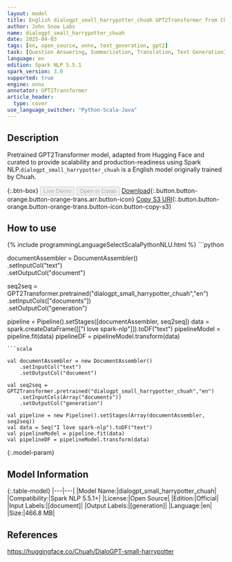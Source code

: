 ```yaml
---
layout: model
title: English dialogpt_small_harrypotter_chuah GPT2Transformer from Chuah
author: John Snow Labs
name: dialogpt_small_harrypotter_chuah
date: 2025-04-03
tags: [en, open_source, onnx, text_generation, gpt2]
task: [Question Answering, Summarization, Translation, Text Generation]
language: en
edition: Spark NLP 5.5.1
spark_version: 3.0
supported: true
engine: onnx
annotator: GPT2Transformer
article_header:
  type: cover
use_language_switcher: "Python-Scala-Java"
---
```


## Description

Pretrained GPT2Transformer model, adapted from Hugging Face and curated to provide scalability and production-readiness using Spark NLP.`dialogpt_small_harrypotter_chuah` is a English model originally trained by Chuah.

{:.btn-box}
<button class="button button-orange" disabled>Live Demo</button>
<button class="button button-orange" disabled>Open in Colab</button>
[Download](https://s3.amazonaws.com/auxdata.johnsnowlabs.com/public/models/dialogpt_small_harrypotter_chuah_en_5.5.1_3.0_1743670871311.zip){:.button.button-orange.button-orange-trans.arr.button-icon}
[Copy S3 URI](s3://auxdata.johnsnowlabs.com/public/models/dialogpt_small_harrypotter_chuah_en_5.5.1_3.0_1743670871311.zip){:.button.button-orange.button-orange-trans.button-icon.button-copy-s3}

## How to use



<div class="tabs-box" markdown="1">
{% include programmingLanguageSelectScalaPythonNLU.html %}
```python
 
documentAssembler = DocumentAssembler() \
      .setInputCol("text") \
      .setOutputCol("document")

seq2seq = GPT2Transformer.pretrained("dialogpt_small_harrypotter_chuah","en") \
      .setInputCols(["documents"]) \
      .setOutputCol("generation")       
        
pipeline = Pipeline().setStages([documentAssembler, seq2seq])
data = spark.createDataFrame([["I love spark-nlp"]]).toDF("text")
pipelineModel = pipeline.fit(data)
pipelineDF = pipelineModel.transform(data)

```
```scala

val documentAssembler = new DocumentAssembler() 
    .setInputCol("text") 
    .setOutputCol("document")
    
val seq2seq = GPT2Transformer.pretrained("dialogpt_small_harrypotter_chuah","en") 
    .setInputCols(Array("documents")) 
    .setOutputCol("generation")

val pipeline = new Pipeline().setStages(Array(documentAssembler, seq2seq))
val data = Seq("I love spark-nlp").toDF("text")
val pipelineModel = pipeline.fit(data)
val pipelineDF = pipelineModel.transform(data)

```
</div>

{:.model-param}
## Model Information

{:.table-model}
|---|---|
|Model Name:|dialogpt_small_harrypotter_chuah|
|Compatibility:|Spark NLP 5.5.1+|
|License:|Open Source|
|Edition:|Official|
|Input Labels:|[document]|
|Output Labels:|[generation]|
|Language:|en|
|Size:|466.8 MB|

## References

https://huggingface.co/Chuah/DialoGPT-small-harrypotter